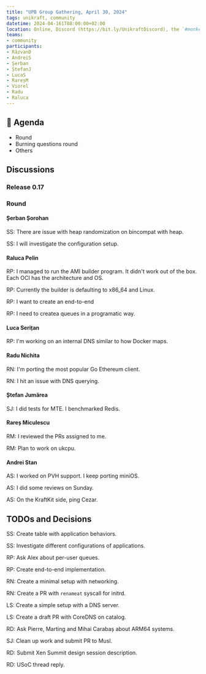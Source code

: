 ```yaml
---
title: "UPB Group Gathering, April 30, 2024"
tags: unikraft, community
datetime: 2024-04-161T08:00:00+02:00
location: Online, Discord (https://bit.ly/UnikraftDiscord), the `#monkey-business` voice channel
teams:
- community
participants:
- RăzvanD
- AndreiS
- Șerban
- ȘtefanJ
- LucaS
- RareșM
- Viorel
- Radu
- Raluca
---
```


## :dart: Agenda

- Round
- Burning questions round
- Others

## Discussions

### Release 0.17

### Round

#### Șerban Șorohan

SS: There are issue with heap randomization on bincompat with heap.

SS: I will investigate the configuration setup.

#### Raluca Pelin

RP: I managed to run the AMI builder program.
It didn't work out of the box.
Each OCI has the architecture and OS.

RP: Currently the builder is defaulting to x86_64 and Linux.

RP: I want to create an end-to-end 

RP: I need to createa queues in a programatic way.

#### Luca Serițan

RP: I'm working on an internal DNS similar to how Docker maps.

#### Radu Nichita

RN: I'm porting the most popular Go Ethereum client.

RN: I hit an issue with DNS querying.

#### Ștefan Jumărea

SJ: I did tests for MTE.
I benchmarked Redis.

#### Rareș Miculescu

RM: I reviewed the PRs assigned to me.

RM: Plan to work on ukcpu.

#### Andrei Stan

AS: I worked on PVH support.
I keep porting miniOS.

AS: I did some reviews on Sunday.

AS: On the KraftKit side, ping Cezar.

## TODOs and Decisions

SS: Create table with application behaviors.

SS: Investigate different configurations of applications.

RP: Ask Alex about per-user queues.

RP: Create end-to-end implementation.

RN: Create a minimal setup with networking.

RN: Create a PR with `renameat` syscall for initrd.

LS: Create a simple setup with a DNS server.

LS: Create a draft PR with CoreDNS on catalog.

RD: Ask Pierre, Marting and Mihai Carabaș about ARM64 systems.

SJ: Clean up work and submit PR to Musl.

RD: Submit Xen Summit design session description.

RD: USoC thread reply.
